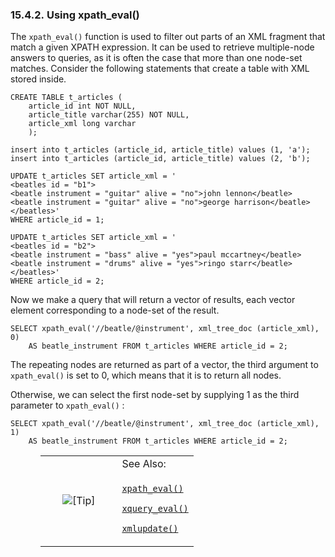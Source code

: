 <div id="qryusingxpath_eval" class="section">

<div class="titlepage">

<div>

<div>

### 15.4.2. Using xpath_eval()

</div>

</div>

</div>

The `xpath_eval()` function is used to filter out parts of an XML
fragment that match a given XPATH expression. It can be used to retrieve
multiple-node answers to queries, as it is often the case that more than
one node-set matches. Consider the following statements that create a
table with XML stored inside.

``` programlisting
CREATE TABLE t_articles (
    article_id int NOT NULL,
    article_title varchar(255) NOT NULL,
    article_xml long varchar
    );

insert into t_articles (article_id, article_title) values (1, 'a');
insert into t_articles (article_id, article_title) values (2, 'b');

UPDATE t_articles SET article_xml = '
<beatles id = "b1">
<beatle instrument = "guitar" alive = "no">john lennon</beatle>
<beatle instrument = "guitar" alive = "no">george harrison</beatle>
</beatles>'
WHERE article_id = 1;

UPDATE t_articles SET article_xml = '
<beatles id = "b2">
<beatle instrument = "bass" alive = "yes">paul mccartney</beatle>
<beatle instrument = "drums" alive = "yes">ringo starr</beatle>
</beatles>'
WHERE article_id = 2;
```

Now we make a query that will return a vector of results, each vector
element corresponding to a node-set of the result.

``` programlisting
SELECT xpath_eval('//beatle/@instrument', xml_tree_doc (article_xml), 0)
    AS beatle_instrument FROM t_articles WHERE article_id = 2;
```

The repeating nodes are returned as part of a vector, the third argument
to `xpath_eval()` is set to 0, which means that it is to return all
nodes.

Otherwise, we can select the first node-set by supplying 1 as the third
parameter to `xpath_eval()` :

``` programlisting
SELECT xpath_eval('//beatle/@instrument', xml_tree_doc (article_xml), 1)
    AS beatle_instrument FROM t_articles WHERE article_id = 2;
```

<div class="tip" style="margin-left: 0.5in; margin-right: 0.5in;">

<table data-border="0" data-summary="Tip: See Also:">
<colgroup>
<col style="width: 50%" />
<col style="width: 50%" />
</colgroup>
<tbody>
<tr class="odd">
<td rowspan="2" style="text-align: center;" data-valign="top"
width="25"><img src="images/tip.png" alt="[Tip]" /></td>
<td style="text-align: left;">See Also:</td>
</tr>
<tr class="even">
<td style="text-align: left;" data-valign="top"><p><a
href="fn_xpath_eval.html" class="link" title="xpath_eval"><code
class="function">xpath_eval()</code></a></p>
<p><a href="fn_xquery_eval.html" class="link" title="xquery_eval"><code
class="function">xquery_eval()</code></a></p>
<p><a href="fn_xmlupdate.html" class="link" title="XMLUpdate"><code
class="function">xmlupdate()</code></a></p></td>
</tr>
</tbody>
</table>

</div>

</div>
